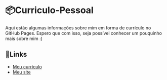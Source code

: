 # 📦Curriculo-Pessoal

Aqui estão algumas informações sobre mim em forma de currículo no GitHub Pages. Espero que com isso, seja possível conhecer um pouquinho mais sobre mim :)

## 🚀Links

* [Meu currículo](https://caiocpassos1.github.io/Curriculo-Pessoal/)
* [Meu site](https://caiocpassos1.github.io/Site-Pessoal/)
